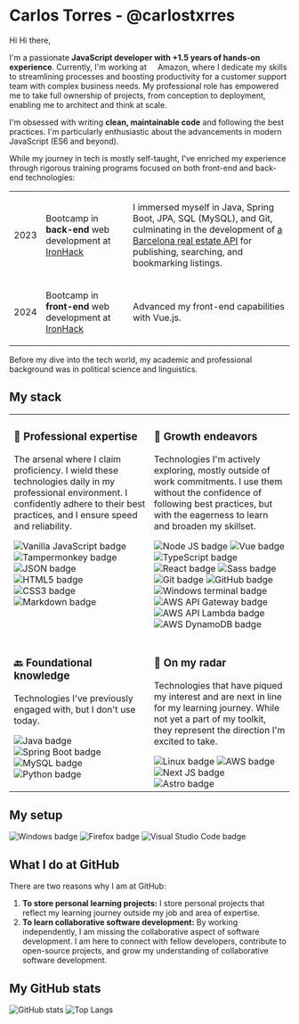 # Carlos Torres - @carlostxrres

<img src='https://d.tw93.fun/images/hi.gif' alt='Hi' width="14"/> Hi there,

I'm a passionate **JavaScript developer with +1.5 years of hands-on experience**. Currently, I'm working at <img width="12" src="https://cdn.simpleicons.org/amazon/ff9900/ffbd60" /> Amazon, where I dedicate my skills to streamlining processes and boosting productivity for a customer support team with complex business needs. My professional role has empowered me to take full ownership of projects, from conception to deployment, enabling me to architect and think at scale.

I'm obsessed with writing **clean, maintainable code** and following the best practices. I'm particularly enthusiastic about the advancements in modern JavaScript (ES6 and beyond).

While my journey in tech is mostly self-taught, I've enriched my experience through rigorous training programs focused on both front-end and back-end technologies:

<table>
  <tr>
    <td>
      <p>2023</p>
    </td>
    <td>
      <p>Bootcamp in <strong>back-end</strong> web development at <a href="https://lp.ironhack.com/enterprise/amazon_es" target="_blank" noopener noreferrer>IronHack</a></p>
    </td>
    <td>
      <p>I immersed myself in Java, Spring Boot, JPA, SQL (MySQL), and Git, culminating in the development of <a href="https://github.com/carlostxrres/inmoBarcelona" target="_blank" noopener noreferrer>a Barcelona real estate API</a> for publishing, searching, and bookmarking listings.</p>
    </td>
  </tr>
  <tr>
    <td>
      <p>2024</p>
    </td>
    <td>
      <p>Bootcamp in <strong>front-end</strong> web development at <a href="https://lp.ironhack.com/enterprise/amazon_es" target="_blank" noopener noreferrer>IronHack</a></p>
    </td>
    <td>
      <p>Advanced my front-end capabilities with Vue.js.</p>
    </td>
  </tr>
</table>

Before my dive into the tech world, my academic and professional background was in political science and linguistics.

## My stack

<table>
  <tr>
    <td valign="top" width="50%">
      <h3>🌳 Professional expertise</h3>
      <p>The arsenal where I claim proficiency. I wield these technologies daily in my professional environment. I confidently adhere to their best practices, and I ensure speed and reliability.</p>
      <p>
        <img src="https://img.shields.io/badge/Vanilla%20JavaScript-gray?style=flat-square&logo=javascript" alt="Vanilla JavaScript badge">
        <img src="https://img.shields.io/badge/Tampermonkey-gray?style=flat-square&logo=tampermonkey" alt="Tampermonkey badge">
        <img src="https://img.shields.io/badge/JSON-gray?style=flat-square&logo=json" alt="JSON badge">
        <img src="https://img.shields.io/badge/HTML5-gray?style=flat-square&logo=html5" alt="HTML5 badge">
        <img src="https://img.shields.io/badge/CSS3-gray?style=flat-square&logo=css3" alt="CSS3 badge">
        <img src="https://img.shields.io/badge/Markdown-gray?style=flat-square&logo=markdown" alt="Markdown badge">
      </p>
    </td>
    <td valign="top" width="50%">
      <h3>🌱 Growth endeavors</h3>
      <p>Technologies I'm actively exploring, mostly outside of work commitments. I use them without the confidence of following best practices, but with the eagerness to learn and broaden my skillset.</p>
      <p>
        <img src="https://img.shields.io/badge/Node%20JS-gray?style=flat-square&logo=nodedotjs" alt="Node JS badge">
        <img src="https://img.shields.io/badge/Vue%20JS-gray?style=flat-square&logo=vuedotjs" alt="Vue badge">
        <img src="https://img.shields.io/badge/TypeScript-gray?style=flat-square&logo=typescript" alt="TypeScript badge">
        <img src="https://img.shields.io/badge/React-gray?style=flat-square&logo=react" alt="React badge">
        <img src="https://img.shields.io/badge/Sass-gray?style=flat-square&logo=sass" alt="Sass badge">
        <img src="https://img.shields.io/badge/Git-gray?style=flat-square&logo=git" alt="Git badge">
        <img src="https://img.shields.io/badge/GitHub-gray?style=flat-square&logo=github" alt="GitHub badge">
        <img src="https://img.shields.io/badge/Windows%20Terminal-gray?style=flat-square&logo=windowsterminal" alt="Windows terminal badge">
        <img src="https://img.shields.io/badge/AWS%20API%20Gateway-gray?style=flat-square&logo=amazonapigateway" alt="AWS API Gateway badge">
        <img src="https://img.shields.io/badge/AWS%20Lambda-gray?style=flat-square&logo=awslambda" alt="AWS API Lambda badge">
        <img src="https://img.shields.io/badge/AWS%20DynamoDB-gray?style=flat-square&logo=amazondynamodb" alt="AWS DynamoDB badge">
      </p>
  </tr>
  <tr>
    <td valign="top" width="50%">
      <h3>🔙 Foundational knowledge</h3>
      <p>Technologies I've previously engaged with, but I don't use today.</p>
        <img src="https://img.shields.io/badge/Java-gray?style=flat-square&logo=java" alt="Java badge">
        <img src="https://img.shields.io/badge/Spring%20Boot-gray?style=flat-square&logo=springboot" alt="Spring Boot badge">
        <img src="https://img.shields.io/badge/MySQL-gray?style=flat-square&logo=mysql" alt="MySQL badge">
        <img src="https://img.shields.io/badge/Python-gray?style=flat-square&logo=python" alt="Python badge">
    </td>
    <td valign="top" width="50%">
      <h3>👀 On my radar</h3>
      <p>Technologies that have piqued my interest and are next in line for my learning journey. While not yet a part of my toolkit, they represent the direction I'm excited to take.</p>
        <img src="https://img.shields.io/badge/Linux-gray?style=flat-square&logo=linux" alt="Linux badge">
        <img src="https://img.shields.io/badge/AWS-gray?style=flat-square&logo=amazonaws" alt="AWS badge">
        <img src="https://img.shields.io/badge/Next%20JS-gray?style=flat-square&logo=nextdotjs" alt="Next JS badge">
        <img src="https://img.shields.io/badge/Astro-gray?style=flat-square&logo=astro" alt="Astro badge">
    </td>
  </tr>
</table>

## My setup

![Windows badge](https://img.shields.io/badge/Windows-gray?style=flat-square&logo=windows11)
![Firefox badge](https://img.shields.io/badge/Firefox%20browser-gray?style=flat-square&logo=firefoxbrowser)
![Visual Studio Code badge](https://img.shields.io/badge/Visual%20Studio%20Code-gray?style=flat-square&logo=visualstudiocode)

## What I do at GitHub

There are two reasons why I am at GitHub:

1. **To store personal learning projects:** I store personal projects that reflect my learning journey outside my job and area of expertise.
2. **To learn collaborative software development:** By working independently, I am missing the collaborative aspect of software development. I am here to connect with fellow developers, contribute to open-source projects, and grow my understanding of collaborative software development.

## My GitHub stats

<!-- Taken from KimBergstroem, who in turn cites anuraghazra and DenverCoder1 -->

![GitHub stats](https://github-readme-stats.vercel.app/api?username=carlostxrres&theme=transparent&hide_border=true&show_icons=true)
![Top Langs](https://github-readme-stats.vercel.app/api/top-langs/?username=carlostxrres&layout=compact&theme=transparent&hide_border=true)

<!--
## Get in touch

Should you require any further information, please do not hesitate to contact me.

![GitHub followers](https://img.shields.io/github/followers/carlostxrres?label=Follow&style=social)

LinkedIn
CV
 -->
